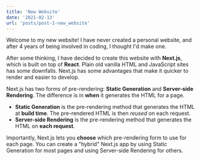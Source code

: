 ```yaml
---
title: 'New Website'
date: '2021-02-13'
url: 'posts/post-1-new_website'
---
```


Welcome to my new website! I have never created a personal website,  and after 4 years of being involved in coding, I thought I'd make one.

After some thinking, I have decided to create this website with **Next.js**, which is built on top of **React**. Plain old vanilla HTML and JavaScript sites has some downfalls. Next.js has some advantages that make it quicker to render and easier to develop.

Next.js has two forms of pre-rendering: **Static Generation** and **Server-side Rendering**. The difference is in **when** it generates the HTML for a page.

- **Static Generation** is the pre-rendering method that generates the HTML at **build time**. The pre-rendered HTML is then _reused_ on each request.
- **Server-side Rendering** is the pre-rendering method that generates the HTML on **each request**.

Importantly, Next.js lets you **choose** which pre-rendering form to use for each page. You can create a "hybrid" Next.js app by using Static Generation for most pages and using Server-side Rendering for others.